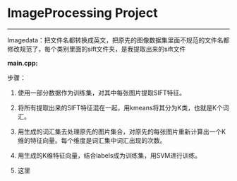 # ImageProcessing Project

---
Imagedata：把文件名都转换成英文，把原先的图像数据集里面不规范的文件名都修改规范了，每个类别里面的sift文件夹，是我提取出来的sift文件

**main.cpp:**

步骤：

1. 使用一部分数据作为训练集，对其中每张图片提取SIFT特征。

2. 将所有提取出来的SIFT特征混在一起，用kmeans将其分为K类，也就是K个词汇。

3. 用生成的词汇集去处理原先的图片集合，对原先的每张图片重新计算出一个K维的特征向量。每个维度是词汇集中词汇出现的次数。

4. 用生成的K维特征向量，结合labels成为训练集，用SVM进行训练。

5. 这里
